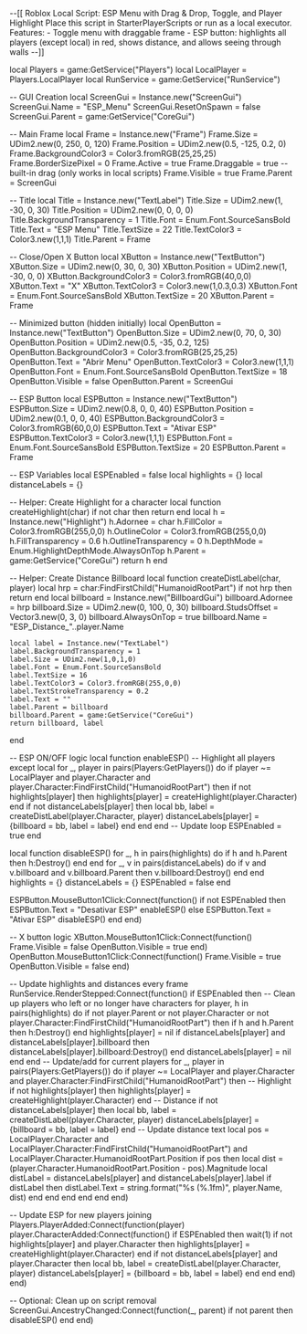 --[[ 
  Roblox Local Script: ESP Menu with Drag & Drop, Toggle, and Player Highlight
  Place this script in StarterPlayerScripts or run as a local executor.
  Features:
    - Toggle menu with draggable frame
    - ESP button: highlights all players (except local) in red, shows distance, and allows seeing through walls
--]]

local Players = game:GetService("Players")
local LocalPlayer = Players.LocalPlayer
local RunService = game:GetService("RunService")

-- GUI Creation
local ScreenGui = Instance.new("ScreenGui")
ScreenGui.Name = "ESP_Menu"
ScreenGui.ResetOnSpawn = false
ScreenGui.Parent = game:GetService("CoreGui")

-- Main Frame
local Frame = Instance.new("Frame")
Frame.Size = UDim2.new(0, 250, 0, 120)
Frame.Position = UDim2.new(0.5, -125, 0.2, 0)
Frame.BackgroundColor3 = Color3.fromRGB(25,25,25)
Frame.BorderSizePixel = 0
Frame.Active = true
Frame.Draggable = true -- built-in drag (only works in local scripts)
Frame.Visible = true
Frame.Parent = ScreenGui

-- Title
local Title = Instance.new("TextLabel")
Title.Size = UDim2.new(1, -30, 0, 30)
Title.Position = UDim2.new(0, 0, 0, 0)
Title.BackgroundTransparency = 1
Title.Font = Enum.Font.SourceSansBold
Title.Text = "ESP Menu"
Title.TextSize = 22
Title.TextColor3 = Color3.new(1,1,1)
Title.Parent = Frame

-- Close/Open X Button
local XButton = Instance.new("TextButton")
XButton.Size = UDim2.new(0, 30, 0, 30)
XButton.Position = UDim2.new(1, -30, 0, 0)
XButton.BackgroundColor3 = Color3.fromRGB(40,0,0)
XButton.Text = "X"
XButton.TextColor3 = Color3.new(1,0.3,0.3)
XButton.Font = Enum.Font.SourceSansBold
XButton.TextSize = 20
XButton.Parent = Frame

-- Minimized button (hidden initially)
local OpenButton = Instance.new("TextButton")
OpenButton.Size = UDim2.new(0, 70, 0, 30)
OpenButton.Position = UDim2.new(0.5, -35, 0.2, 125)
OpenButton.BackgroundColor3 = Color3.fromRGB(25,25,25)
OpenButton.Text = "Abrir Menu"
OpenButton.TextColor3 = Color3.new(1,1,1)
OpenButton.Font = Enum.Font.SourceSansBold
OpenButton.TextSize = 18
OpenButton.Visible = false
OpenButton.Parent = ScreenGui

-- ESP Button
local ESPButton = Instance.new("TextButton")
ESPButton.Size = UDim2.new(0.8, 0, 0, 40)
ESPButton.Position = UDim2.new(0.1, 0, 0, 40)
ESPButton.BackgroundColor3 = Color3.fromRGB(60,0,0)
ESPButton.Text = "Ativar ESP"
ESPButton.TextColor3 = Color3.new(1,1,1)
ESPButton.Font = Enum.Font.SourceSansBold
ESPButton.TextSize = 20
ESPButton.Parent = Frame

-- ESP Variables
local ESPEnabled = false
local highlights = {}
local distanceLabels = {}

-- Helper: Create Highlight for a character
local function createHighlight(char)
    if not char then return end
    local h = Instance.new("Highlight")
    h.Adornee = char
    h.FillColor = Color3.fromRGB(255,0,0)
    h.OutlineColor = Color3.fromRGB(255,0,0)
    h.FillTransparency = 0.6
    h.OutlineTransparency = 0
    h.DepthMode = Enum.HighlightDepthMode.AlwaysOnTop
    h.Parent = game:GetService("CoreGui")
    return h
end

-- Helper: Create Distance Billboard
local function createDistLabel(char, player)
    local hrp = char:FindFirstChild("HumanoidRootPart")
    if not hrp then return end
    local billboard = Instance.new("BillboardGui")
    billboard.Adornee = hrp
    billboard.Size = UDim2.new(0, 100, 0, 30)
    billboard.StudsOffset = Vector3.new(0, 3, 0)
    billboard.AlwaysOnTop = true
    billboard.Name = "ESP_Distance_"..player.Name
    
    local label = Instance.new("TextLabel")
    label.BackgroundTransparency = 1
    label.Size = UDim2.new(1,0,1,0)
    label.Font = Enum.Font.SourceSansBold
    label.TextSize = 16
    label.TextColor3 = Color3.fromRGB(255,0,0)
    label.TextStrokeTransparency = 0.2
    label.Text = ""
    label.Parent = billboard
    billboard.Parent = game:GetService("CoreGui")
    return billboard, label
end

-- ESP ON/OFF logic
local function enableESP()
    -- Highlight all players except local
    for _, player in pairs(Players:GetPlayers()) do
        if player ~= LocalPlayer and player.Character and player.Character:FindFirstChild("HumanoidRootPart") then
            if not highlights[player] then
                highlights[player] = createHighlight(player.Character)
            end
            if not distanceLabels[player] then
                local bb, label = createDistLabel(player.Character, player)
                distanceLabels[player] = {billboard = bb, label = label}
            end
        end
    end
    -- Update loop
    ESPEnabled = true
end

local function disableESP()
    for _, h in pairs(highlights) do
        if h and h.Parent then h:Destroy() end
    end
    for _, v in pairs(distanceLabels) do
        if v and v.billboard and v.billboard.Parent then v.billboard:Destroy() end
    end
    highlights = {}
    distanceLabels = {}
    ESPEnabled = false
end

ESPButton.MouseButton1Click:Connect(function()
    if not ESPEnabled then
        ESPButton.Text = "Desativar ESP"
        enableESP()
    else
        ESPButton.Text = "Ativar ESP"
        disableESP()
    end
end)

-- X button logic
XButton.MouseButton1Click:Connect(function()
    Frame.Visible = false
    OpenButton.Visible = true
end)
OpenButton.MouseButton1Click:Connect(function()
    Frame.Visible = true
    OpenButton.Visible = false
end)

-- Update highlights and distances every frame
RunService.RenderStepped:Connect(function()
    if ESPEnabled then
        -- Clean up players who left or no longer have characters
        for player, h in pairs(highlights) do
            if not player.Parent or not player.Character or not player.Character:FindFirstChild("HumanoidRootPart") then
                if h and h.Parent then h:Destroy() end
                highlights[player] = nil
                if distanceLabels[player] and distanceLabels[player].billboard then
                    distanceLabels[player].billboard:Destroy()
                end
                distanceLabels[player] = nil
            end
        end
        -- Update/add for current players
        for _, player in pairs(Players:GetPlayers()) do
            if player ~= LocalPlayer and player.Character and player.Character:FindFirstChild("HumanoidRootPart") then
                -- Highlight
                if not highlights[player] then
                    highlights[player] = createHighlight(player.Character)
                end
                -- Distance
                if not distanceLabels[player] then
                    local bb, label = createDistLabel(player.Character, player)
                    distanceLabels[player] = {billboard = bb, label = label}
                end
                -- Update distance text
                local pos = LocalPlayer.Character 
                    and LocalPlayer.Character:FindFirstChild("HumanoidRootPart") 
                    and LocalPlayer.Character.HumanoidRootPart.Position
                if pos then
                    local dist = (player.Character.HumanoidRootPart.Position - pos).Magnitude
                    local distLabel = distanceLabels[player] and distanceLabels[player].label
                    if distLabel then
                        distLabel.Text = string.format("%s (%.1fm)", player.Name, dist)
                    end
                end
            end
        end
    end
end)

-- Update ESP for new players joining
Players.PlayerAdded:Connect(function(player)
    player.CharacterAdded:Connect(function()
        if ESPEnabled then
            wait(1)
            if not highlights[player] and player.Character then
                highlights[player] = createHighlight(player.Character)
            end
            if not distanceLabels[player] and player.Character then
                local bb, label = createDistLabel(player.Character, player)
                distanceLabels[player] = {billboard = bb, label = label}
            end
        end
    end)
end)

-- Optional: Clean up on script removal
ScreenGui.AncestryChanged:Connect(function(_, parent)
    if not parent then
        disableESP()
    end
end)
